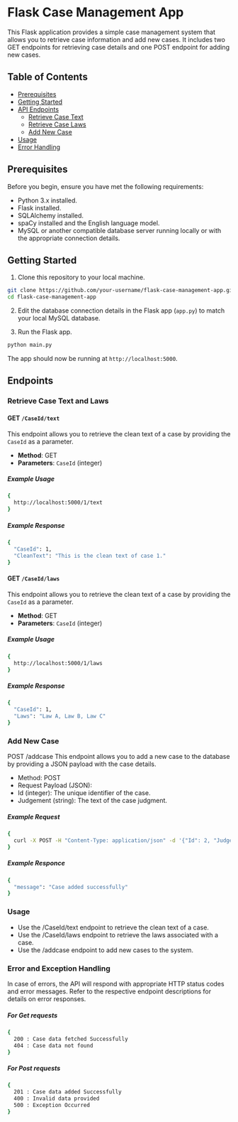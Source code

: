 # Flask Case Management App

This Flask application provides a simple case management system that allows you to retrieve case information and add new cases. It includes two GET endpoints for retrieving case details and one POST endpoint for adding new cases.

## Table of Contents

- [Prerequisites](#prerequisites)
- [Getting Started](#getting-started)
- [API Endpoints](#endpoints)
  - [Retrieve Case Text](#retrieve-case-text)
  - [Retrieve Case Laws](#retrieve-case-laws)
  - [Add New Case](#add-new-case)
- [Usage](#usage)
- [Error Handling](#Error-Handling)

## Prerequisites

Before you begin, ensure you have met the following requirements:

- Python 3.x installed.
- Flask installed.
- SQLAlchemy installed.
- spaCy installed and the English language model.
- MySQL or another compatible database server running locally or with the appropriate connection details.

## Getting Started

1. Clone this repository to your local machine.
```bash
git clone https://github.com/your-username/flask-case-management-app.git
cd flask-case-management-app 
```


2. Edit the database connection details in the Flask app (`app.py`) to match your local MySQL database.

3. Run the Flask app.
```bash
python main.py

```

The app should now be running at `http://localhost:5000`.

## Endpoints

### Retrieve Case Text and Laws

#### GET `/CaseId/text`

This endpoint allows you to retrieve the clean text of a case by providing the `CaseId` as a parameter.

- **Method**: GET
- **Parameters**: `CaseId` (integer)
##### Example Usage

```bash
{
  http://localhost:5000/1/text
}
```

##### Example Response

```bash
{
  "CaseId": 1,
  "CleanText": "This is the clean text of case 1."
}
```

#### GET `/CaseId/laws`

This endpoint allows you to retrieve the clean text of a case by providing the `CaseId` as a parameter.

- **Method**: GET
- **Parameters**: `CaseId` (integer)
##### Example Usage

```bash
{
  http://localhost:5000/1/laws
}
```

##### Example Response

```bash
{
  "CaseId": 1,
  "Laws": "Law A, Law B, Law C"
}

```
### Add New Case

POST /addcase
This endpoint allows you to add a new case to the database by providing a JSON payload with the case details.

- Method: POST
- Request Payload (JSON):
-  Id (integer): The unique identifier of the case.
-  Judgement (string): The text of the case judgment.


##### Example Request

```bash
{
  curl -X POST -H "Content-Type: application/json" -d '{"Id": 2, "Judgement": "This is a new case judgment."}' http://localhost:5000/addcase
}

```
##### Example Responce
```bash
{
  "message": "Case added successfully"
}

```

### Usage

- Use the /CaseId/text endpoint to retrieve the clean text of a case.
- Use the /CaseId/laws endpoint to retrieve the laws associated with a case.
- Use the /addcase endpoint to add new cases to the system.

### Error and Exception Handling

In case of errors, the API will respond with appropriate HTTP status codes and error messages. Refer to the respective endpoint descriptions for details on error responses.

##### For Get requests

```bash
{
  200 : Case data fetched Successfully
  404 : Case data not found
}

```

##### For Post requests

```bash
{
  201 : Case data added Successfully
  400 : Invalid data provided 
  500 : Exception Occurred
}

```